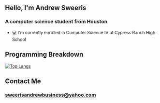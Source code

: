 ## Hello, I'm Andrew Sweeris
### A computer science student from Houston

 - 💻 I'm currently enrolled in Computer Science IV at Cypress Ranch High School

## Programming Breakdown
[![Top Langs](https://github-readme-stats.vercel.app/api/top-langs/?username=AndrewSweeris)](https://github.com/anuraghazra/github-readme-stats)

## Contact Me
### sweerisandrewbusiness@yahoo.com
